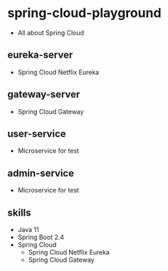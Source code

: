 # spring-cloud-playground
* All about Spring Cloud 

## eureka-server
* Spring Cloud Netflix Eureka

## gateway-server
* Spring Cloud Gateway

## user-service
* Microservice for test

## admin-service
* Microservice for test

## skills
* Java 11
* Spring Boot 2.4
* Spring Cloud
  * Spring Cloud Netflix Eureka
  * Spring Cloud Gateway

